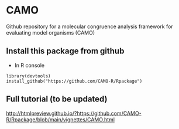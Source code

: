 # CAMO
Github repository for a molecular congruence analysis framework for evaluating model organisms (CAMO)


## Install this package from github
* In R console

```{R}
library(devtools)
install_github("https://github.com/CAMO-R/Rpackage") 
```


## Full tutorial (to be updated)


http://htmlpreview.github.io/?https://github.com/CAMO-R/Rpackage/blob/main/vignettes/CAMO.html

